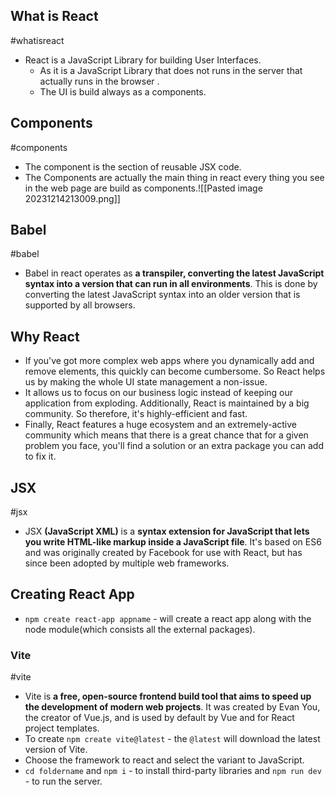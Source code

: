 ## What is React
#whatisreact
 - React is a JavaScript Library for building User Interfaces. 
	 - As it is a JavaScript Library that does not runs in the server that actually runs in the browser .
	 - The UI is build always as a components.
## Components
#components
- The component is the section of reusable JSX code.
- The Components are actually the main thing in react every thing you see in the web page are build as  components.![[Pasted image 20231214213009.png]]
## Babel
#babel
- Babel in react operates as **a transpiler, converting the latest JavaScript syntax into a version that can run in all environments**. This is done by converting the latest JavaScript syntax into an older version that is supported by all browsers.
## Why React
- If you've got more complex web apps where you dynamically add and remove elements, this quickly can become cumbersome. So React helps us by making the whole UI state management a non-issue.
- It allows us to focus on our business logic instead of keeping our application from exploding. Additionally, React is maintained by a big community. So therefore, it's highly-efficient and fast.
- Finally, React features a huge ecosystem and an extremely-active community which means that there is a great chance that for a given problem you face, you'll find a solution or an extra package you can add to fix it.
## JSX
#jsx
- JSX **(JavaScript XML)** is a **syntax extension for JavaScript that lets you write HTML-like markup inside a JavaScript file**. It's based on ES6 and was originally created by Facebook for use with React, but has since been adopted by multiple web frameworks.
## Creating React App
- `npm create react-app appname` - will create a react app along with the node module(which consists all the external packages).
### Vite  
#vite
- Vite is **a free, open-source frontend build tool that aims to speed up the development of modern web projects**. It was created by Evan You, the creator of Vue.js, and is used by default by Vue and for React project templates.
- To create `npm create vite@latest` - the `@latest` will download the latest version of Vite.
- Choose the framework to react and select the variant to JavaScript. 
- `cd foldername` and `npm i` - to install third-party libraries and `npm run dev` - to run the server.
